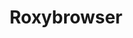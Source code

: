 ---
layout: home
home: true

lang: zh-CN
title: Roxybrowser
editLink: true
lastUpdated: false

hero:
  name: "Roxybrowser"
  text: "帮助文档"
  tagline: "快速寻找答案"
  image:
    src: /public/roxy-logo.png


features:
  - title: 快速入门 
    details: 11
    linkText: 查看更多
    link: /zh/quick/navigation
  - title: 功能文档 
    details: 1
    link: /zh/features/navigation
    linkText : 查看更多
  - title: API文档 
    details: 2
    link: /zh/api-documentation/api-reference
    linkText : 查看更多
  - title: 常见问题 
    details: 3
    link: /zh/faqs/navigation3
    linkText : 查看更多
  - title: 视频教程 
    details: 4
    linkText : 查看更多
  - title: 模板下载 
    details: 5
    link: /zh/Templates/templates-download
    linkText : 查看更多
  - title: 付费和订阅
    details: 6
    linkText : 查看更多
  - title: 版本记录
    details: 7
    linkText : 查看更多
---